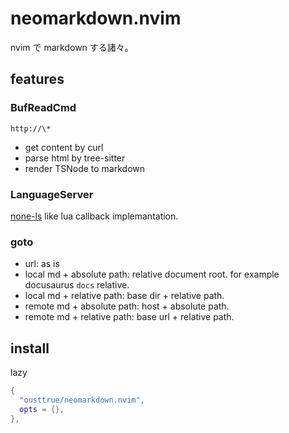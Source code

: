 # neomarkdown.nvim

nvim で markdown する諸々。

## features

### BufReadCmd

`http://\*`

- get content by curl
- parse html by tree-sitter
- render TSNode to markdown

### LanguageServer

[none-ls](https://github.com/nvimtools/none-ls.nvim) like lua callback implemantation.

### goto

- url: as is
- local md + absolute path: relative document root. for example docusaurus `docs` relative.
- local md + relative path: base dir + relative path.
- remote md + absolute path: host + absolute path.
- remote md + relative path: base url + relative path.

## install

lazy

```lua
{
  "ousttrue/neomarkdown.nvim",
  opts = {},
},
```
